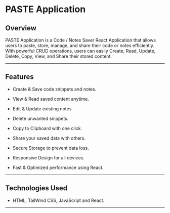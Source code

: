 # PASTE Application
## Overview
PASTE Application is a Code / Notes Saver React Application that allows users to paste, store, manage, and share their code or notes efficiently. With powerful CRUD operations, users can easily Create, Read, Update, Delete, Copy, View, and Share their stored content.

***

## Features 
- Create & Save code snippets and notes.

- View & Read saved content anytime.

- Edit & Update existing notes.

- Delete unwanted snippets.

- Copy to Clipboard with one click.

- Share your saved data with others.

- Secure Storage to prevent data loss.

- Responsive Design for all devices.

- Fast & Optimized performance using React.

***

## Technologies Used
- HTML, TailWind CSS, JavaScript and React.

***


